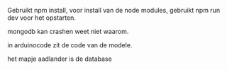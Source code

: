 Gebruikt npm install, voor install van de node modules,
gebruikt npm run dev voor het opstarten.

mongodb kan crashen weet niet waarom.


in arduinocode zit de code van de modele.

het mapje aadlander is de database